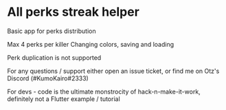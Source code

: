 # All perks streak helper

Basic app for perks distribution

Max 4 perks per killer
Changing colors, saving and loading

Perk duplication is not supported

For any questions / support either open an issue ticket, or find me on Otz's Discord (#KumoKairo#2333)

For devs - code is the ultimate monstrocity of hack-n-make-it-work, definitely not a Flutter example / tutorial
